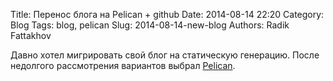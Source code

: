 Title: Перенос блога на Pelican + github
Date: 2014-08-14 22:20
Category: Blog
Tags: blog, pelican
Slug: 2014-08-14-new-blog
Authors: Radik Fattakhov

Давно хотел мигрировать свой блог на статическую генерацию.
После недолгого рассмотрения вариантов выбрал
[Pelican](http://getpelican.com).